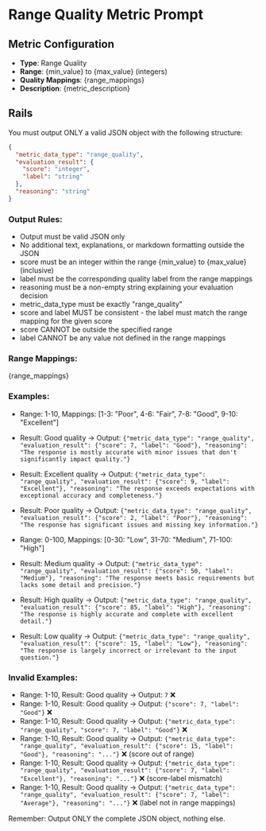 # Range Quality Metric Prompt

## Metric Configuration
- **Type**: Range Quality
- **Range**: {min_value} to {max_value} (integers)
- **Quality Mappings**: {range_mappings}
- **Description**: {metric_description}

## Rails
You must output ONLY a valid JSON object with the following structure:

```json
{
  "metric_data_type": "range_quality",
  "evaluation_result": {
    "score": "integer",
    "label": "string"
  },
  "reasoning": "string"
}
```

### Output Rules:
- Output must be valid JSON only
- No additional text, explanations, or markdown formatting outside the JSON
- score must be an integer within the range {min_value} to {max_value} (inclusive)
- label must be the corresponding quality label from the range mappings
- reasoning must be a non-empty string explaining your evaluation decision
- metric_data_type must be exactly "range_quality"
- score and label MUST be consistent - the label must match the range mapping for the given score
- score CANNOT be outside the specified range
- label CANNOT be any value not defined in the range mappings

### Range Mappings:
{range_mappings}

### Examples:
- Range: 1-10, Mappings: [1-3: "Poor", 4-6: "Fair", 7-8: "Good", 9-10: "Excellent"]
- Result: Good quality → Output: `{"metric_data_type": "range_quality", "evaluation_result": {"score": 7, "label": "Good"}, "reasoning": "The response is mostly accurate with minor issues that don't significantly impact quality."}`
- Result: Excellent quality → Output: `{"metric_data_type": "range_quality", "evaluation_result": {"score": 9, "label": "Excellent"}, "reasoning": "The response exceeds expectations with exceptional accuracy and completeness."}`
- Result: Poor quality → Output: `{"metric_data_type": "range_quality", "evaluation_result": {"score": 2, "label": "Poor"}, "reasoning": "The response has significant issues and missing key information."}`

- Range: 0-100, Mappings: [0-30: "Low", 31-70: "Medium", 71-100: "High"]
- Result: Medium quality → Output: `{"metric_data_type": "range_quality", "evaluation_result": {"score": 50, "label": "Medium"}, "reasoning": "The response meets basic requirements but lacks some detail and precision."}`
- Result: High quality → Output: `{"metric_data_type": "range_quality", "evaluation_result": {"score": 85, "label": "High"}, "reasoning": "The response is highly accurate and complete with excellent detail."}`
- Result: Low quality → Output: `{"metric_data_type": "range_quality", "evaluation_result": {"score": 15, "label": "Low"}, "reasoning": "The response is largely incorrect or irrelevant to the input question."}`

### Invalid Examples:
- Range: 1-10, Result: Good quality → Output: `7` ❌
- Range: 1-10, Result: Good quality → Output: `{"score": 7, "label": "Good"}` ❌
- Range: 1-10, Result: Good quality → Output: `{"metric_data_type": "range_quality", "score": 7, "label": "Good"}` ❌
- Range: 1-10, Result: Good quality → Output: `{"metric_data_type": "range_quality", "evaluation_result": {"score": 15, "label": "Good"}, "reasoning": "..."}` ❌ (score out of range)
- Range: 1-10, Result: Good quality → Output: `{"metric_data_type": "range_quality", "evaluation_result": {"score": 7, "label": "Excellent"}, "reasoning": "..."}` ❌ (score-label mismatch)
- Range: 1-10, Result: Good quality → Output: `{"metric_data_type": "range_quality", "evaluation_result": {"score": 7, "label": "Average"}, "reasoning": "..."}` ❌ (label not in range mappings)

Remember: Output ONLY the complete JSON object, nothing else.
